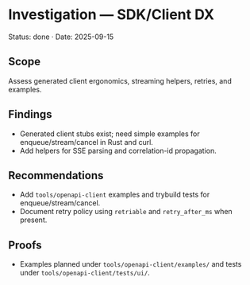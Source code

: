 # Investigation — SDK/Client DX

Status: done · Date: 2025-09-15

## Scope

Assess generated client ergonomics, streaming helpers, retries, and examples.

## Findings

- Generated client stubs exist; need simple examples for enqueue/stream/cancel in Rust and curl.
- Add helpers for SSE parsing and correlation-id propagation.

## Recommendations

- Add `tools/openapi-client` examples and trybuild tests for enqueue/stream/cancel.
- Document retry policy using `retriable` and `retry_after_ms` when present.

## Proofs

- Examples planned under `tools/openapi-client/examples/` and tests under `tools/openapi-client/tests/ui/`.
